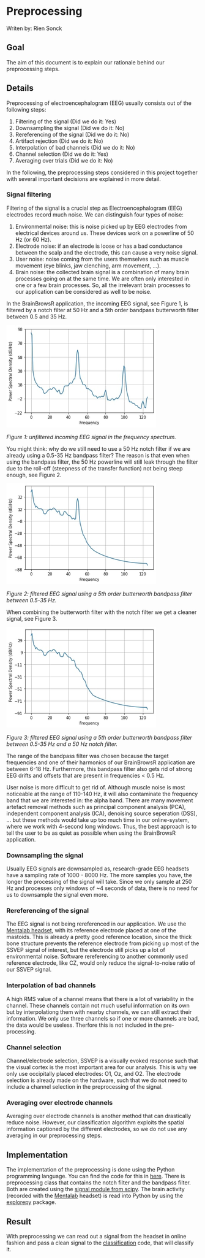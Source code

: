 # Preprocessing

Writen by: Rien Sonck

## Goal

The aim of this document is to explain our rationale behind our preprocessing steps.

## Details

Preprocessing of electroencephalogram (EEG) usually consists out of the following steps:

1) Filtering of the signal (Did we do it: Yes)
2) Downsampling the signal (Did we do it: No)
3) Rereferencing of the signal (Did we do it: No)
4) Artifact rejection (Did we do it: No)
5) Interpolation of bad channels (Did we do it: No)
6) Channel selection (Did we do it: Yes)
7) Averaging over trials (Did we do it: No)

In the following, the preprocessing steps considered in this project together with several important decisions are explained in more detail.

### Signal filtering 

Filtering of the signal is a crucial step as Electroencephalogram (EEG) electrodes record much noise. We can distinguish four types of noise: 
1) Environmental noise: this is noise picked up by EEG electrodes from electrical devices around us. These devices work on a powerline of 50 Hz (or 60 Hz).
2) Electrode noise: if an electrode is loose or has a bad conductance between the scalp and the electrode, this can cause a very noise signal. 
3) User noise: noise coming from the users themselves such as muscle movement (eye blinks, jaw clenching, arm movement, ...). 
4) Brain noise: the collected brain signal is a combination of many brain processes going on at the same time. We are often only interested in one or a few brain processes. So, all the irrelevant brain processes to our application can be considered as well to be noise. 

In the BrainBrowsR application, the incoming EEG signal, see Figure 1, is filtered by a notch filter at 50 Hz and a 5th order bandpass butterworth filter between 0.5 and 35 Hz.

![alt text](./images/unfiltered_signal.jpg)

_Figure 1: unfiltered incoming EEG signal in the frequency spectrum._

You might think: why do we still need to use a 50 Hz notch filter if we are already using a 0.5-35 Hz bandpass filter? The reason is that even when using the bandpass filter, the 50 Hz powerline will still leak through the filter due to the roll-off (steepness of the transfer function) not being steep enough, see Figure 2.

![alt text](./images/filtered_signal_bandpass.jpg)

_Figure 2: filtered EEG signal using a 5th order butterworth bandpass filter between 0.5-35 Hz._

When combining the butterworth filter with the notch filter we get a cleaner signal, see Figure 3.

![alt text](./images/filtered_signal_notch_bandpass.jpg)

*Figure 3: filtered EEG signal using a 5th order butterworth bandpass filter between 0.5-35 Hz and a 50 Hz notch filter.*


The range of the bandpass filter was chosen because the target frequencies and one of their harmonics of our BrainBrowsR application are between 6-18 Hz. Furthermore, this bandpass filter also gets rid of strong EEG drifts and offsets that are present in frequencies < 0.5 Hz.

User noise is more difficult to get rid of. Although muscle noise is most noticeable at the range of 110-140 Hz, it will also contaminate the frequency band that we are interested in: the alpha band.
There are many movement artefact removal methods such as principal component analysis (PCA), independent component analysis (ICA), denoising source seperation (DSS), ... but these methods would take up too much time in our online-system, where we work with 4-second long windows. Thus, the best approach is to tell the user to be as quiet as possible when using the BrainBrowsR application.

### Downsampling the signal

Usually EEG signals are downsampled as, research-grade EEG headsets have a sampling rate of 1000 - 8000 Hz.
The more samples you have, the longer the processing of the signal will take. Since we only sample at 250 Hz and processes only windows of ~4 seconds of data, there is no need for us to downsample the signal even more.

### Rereferencing of the signal

The EEG signal is not being rereferenced in our application. We use the [Mentalab headset](../headset.md), with its reference electrode placed at one of the mastoids. This is already a pretty good reference location, since the thick bone structure prevents the reference electrode from picking up most of the SSVEP signal of interest, but the electrode still picks up a lot of environmental noise. Software rereferencing to another commonly used reference electrode, like CZ, would only reduce the signal-to-noise ratio of our SSVEP signal.


### Interpolation of bad channels

A high RMS value of a channel means that there is a lot of variability in the channel. These channels contain not much useful information on its own but by interpolationg them with nearby channels, we can still extract their information. We only use three channels so if one or more channels are bad, the data would be useless. Therfore this is not included in the pre-processing.

### Channel selection

Channel/electrode selection, SSVEP is a visually evoked response such that the visual cortex is the most important area for our analysis. This is why we only use occipitally placed electrodes: O1, Oz, and O2. The electrode selection is already made on the hardware, such that we do not need to include a channel selection in the preprocessing of the signal. 

### Averaging over electrode channels

Averaging over electrode channels is another method that can drastically reduce noise. However, our classification algorithm exploits the spatial information captioned by the different electrodes, so we do not use any averaging in our preprocessing steps.  

## Implementation

The implementation of the preprocessing is done using the Python programming language. You can find the code for this in [here](../../src/data_processing/preprocessing.py). There is preprocessing class that contains the notch filter and the bandpass filter. Both are created using the [signal module from scipy](https://docs.scipy.org/doc/scipy/reference/signal.html).
The brain activity (recorded with the [Mentalab](https://mentalab.com/) headset) is read into Python by using the [explorepy](https://github.com/Mentalab-hub/explorepy) package.

## Result

With preprocessing we can read out a signal from the headset in online fashion and pass a clean signal to the [classification](./classification.md) code, that will classify it.
